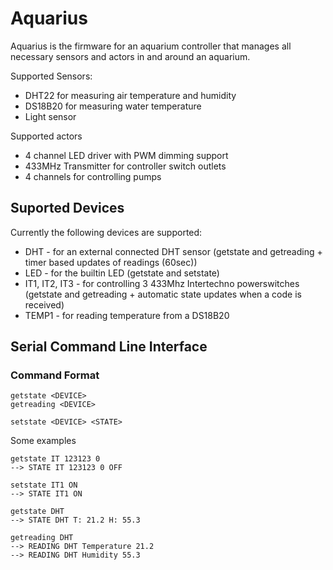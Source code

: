 # Aquarius

Aquarius is the firmware for an aquarium controller that manages all necessary sensors and actors in and around an aquarium.

Supported Sensors:
- DHT22 for measuring air temperature and humidity
- DS18B20 for measuring water temperature
- Light sensor

Supported actors
- 4 channel LED driver with PWM dimming support
- 433MHz Transmitter for controller switch outlets
- 4 channels for controlling pumps


## Suported Devices
Currently the following devices are supported:
- DHT - for an external connected DHT sensor (getstate and getreading + timer based updates of readings (60sec))
- LED - for the builtin LED (getstate and setstate)
- IT1, IT2, IT3 - for controlling 3 433Mhz Intertechno powerswitches (getstate and getreading + automatic state updates when a code is received)
- TEMP1 - for reading temperature from a DS18B20 


## Serial Command Line Interface
### Command Format
```
getstate <DEVICE>
getreading <DEVICE>

setstate <DEVICE> <STATE>
```

Some examples
```
getstate IT 123123 0
--> STATE IT 123123 0 OFF
```

```
setstate IT1 ON
--> STATE IT1 ON
```

```
getstate DHT
--> STATE DHT T: 21.2 H: 55.3
```

```
getreading DHT
--> READING DHT Temperature 21.2
--> READING DHT Humidity 55.3
```
